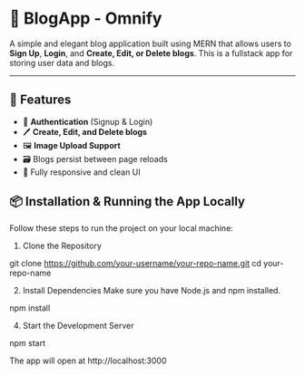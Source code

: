 # 📝 BlogApp - Omnify

A simple and elegant blog application built using MERN that allows users to **Sign Up**, **Login**, and **Create, Edit, or Delete blogs**. This is a fullstack app for storing user data and blogs.

---

## 🚀 Features

- 🔐 **Authentication** (Signup & Login)
- 🖊️ **Create, Edit, and Delete blogs**
- 🖼️ **Image Upload Support**
- 🗃️ Blogs persist between page reloads
- 📱 Fully responsive and clean UI

## 📦 Installation & Running the App Locally

Follow these steps to run the project on your local machine:

1. Clone the Repository

git clone https://github.com/your-username/your-repo-name.git
cd your-repo-name

2. Install Dependencies
Make sure you have Node.js and npm installed.

npm install

4. Start the Development Server

npm start

The app will open at http://localhost:3000
